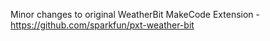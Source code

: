 Minor changes to original WeatherBit MakeCode Extension - https://github.com/sparkfun/pxt-weather-bit
